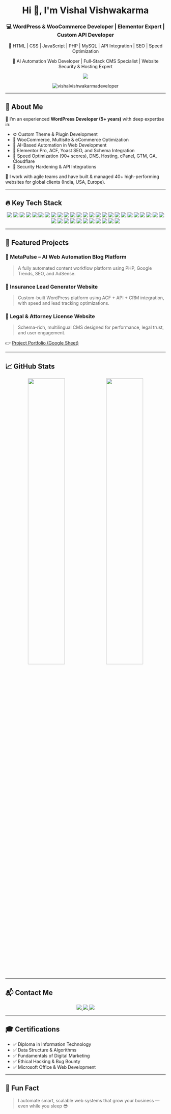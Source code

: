 <!-- HEADER -->
<h1 align="center">Hi 👋, I'm Vishal Vishwakarma</h1>

<h3 align="center">
  💻 WordPress & WooCommerce Developer | Elementor Expert | Custom API Developer
</h3>

<p align="center">
  🔧 HTML | CSS | JavaScript | PHP | MySQL | API Integration | SEO | Speed Optimization  
</p>

<p align="center">
  🤖 AI Automation Web Developer | Full-Stack CMS Specialist | Website Security & Hosting Expert
</p>

<p align="center">
  <a href="https://www.linkedin.com/in/vishalvishwkarma/" target="_blank">
    <img src="https://img.shields.io/badge/🔗 Connect on LinkedIn-0077B5?style=for-the-badge&logo=linkedin&logoColor=white" />
  </a>
</p>

<p align="center">
  <img src="https://komarev.com/ghpvc/?username=vishalvishwakarmadeveloper&label=Profile%20views&color=0e75b6&style=flat" alt="vishalvishwakarmadeveloper" />
</p>

---

## 🧠 About Me

🎯 I’m an experienced **WordPress Developer (5+ years)** with deep expertise in:
- ⚙️ Custom Theme & Plugin Development
- 💼 WooCommerce, Multisite & eCommerce Optimization
- 🧠 AI-Based Automation in Web Development
- 🧩 Elementor Pro, ACF, Yoast SEO, and Schema Integration
- 🚀 Speed Optimization (90+ scores), DNS, Hosting, cPanel, GTM, GA, Cloudflare
- 🔐 Security Hardening & API Integrations

🔧 I work with agile teams and have built & managed 40+ high-performing websites for global clients (India, USA, Europe).

---

## 🔥 Key Tech Stack

<div align="center">
  <img src="https://img.shields.io/badge/WordPress-21759B?style=for-the-badge&logo=wordpress&logoColor=white" />
  <img src="https://img.shields.io/badge/WooCommerce-96588A?style=for-the-badge&logo=woocommerce&logoColor=white" />
  <img src="https://img.shields.io/badge/Elementor-E30075?style=for-the-badge&logo=elementor&logoColor=white" />
  <img src="https://img.shields.io/badge/PHP-777BB4?style=for-the-badge&logo=php&logoColor=white" />
  <img src="https://img.shields.io/badge/MySQL-4479A1?style=for-the-badge&logo=mysql&logoColor=white" />
  <img src="https://img.shields.io/badge/JavaScript-F7DF1E?style=for-the-badge&logo=javascript&logoColor=black" />
  <img src="https://img.shields.io/badge/API Integration-FF9800?style=for-the-badge&logo=plug&logoColor=white" />
  <img src="https://img.shields.io/badge/HTML5-E34F26?style=for-the-badge&logo=html5&logoColor=white" />
  <img src="https://img.shields.io/badge/CSS3-1572B6?style=for-the-badge&logo=css3&logoColor=white" />
  <img src="https://img.shields.io/badge/ACF-343a40?style=for-the-badge&logo=data&logoColor=white" />
  <img src="https://img.shields.io/badge/Git-F05032?style=for-the-badge&logo=git&logoColor=white" />
  <img src="https://img.shields.io/badge/SEO Tools-A3286E?style=for-the-badge&logo=yoast&logoColor=white" />


  <!-- Core Technologies -->
  <img src="https://img.shields.io/badge/WordPress-21759B?style=for-the-badge&logo=wordpress&logoColor=white" />
  <img src="https://img.shields.io/badge/WooCommerce-96588A?style=for-the-badge&logo=woocommerce&logoColor=white" />
  <img src="https://img.shields.io/badge/LMS%20Development-3f51b5?style=for-the-badge&logo=googleclassroom&logoColor=white" />
  <img src="https://img.shields.io/badge/E-commerce%20Development-4caf50?style=for-the-badge&logo=shopify&logoColor=white" />
  <img src="https://img.shields.io/badge/WP%20Engine-0d47a1?style=for-the-badge&logo=cloudflare&logoColor=white" />

  <!-- Design Tools -->
  <img src="https://img.shields.io/badge/Canva-00C4CC?style=for-the-badge&logo=canva&logoColor=white" />
  <img src="https://img.shields.io/badge/Figma-F24E1E?style=for-the-badge&logo=figma&logoColor=white" />
  <img src="https://img.shields.io/badge/Figma%20to%20WordPress-e91e63?style=for-the-badge" />
  <img src="https://img.shields.io/badge/PSD%20to%20WordPress-9c27b0?style=for-the-badge" />

  <!-- Development Stack -->
  <img src="https://img.shields.io/badge/PHP-777BB4?style=for-the-badge&logo=php&logoColor=white" />
  <img src="https://img.shields.io/badge/MySQL-4479A1?style=for-the-badge&logo=mysql&logoColor=white" />
  <img src="https://img.shields.io/badge/JavaScript-F7DF1E?style=for-the-badge&logo=javascript&logoColor=black" />
  <img src="https://img.shields.io/badge/HTML5-E34F26?style=for-the-badge&logo=html5&logoColor=white" />
  <img src="https://img.shields.io/badge/CSS3-1572B6?style=for-the-badge&logo=css3&logoColor=white" />
  <img src="https://img.shields.io/badge/Front-end%20Developer-00BCD4?style=for-the-badge" />

  <!-- Integrations & APIs -->
  <img src="https://img.shields.io/badge/Payment%20Gateway-ff5722?style=for-the-badge&logo=googlepay&logoColor=white" />
  <img src="https://img.shields.io/badge/CRM%20Integration-607d8b?style=for-the-badge&logo=zohocrm&logoColor=white" />
  <img src="https://img.shields.io/badge/API%20Integration-FF9800?style=for-the-badge&logo=plug&logoColor=white" />

  <!-- DevOps & Tools -->
  <img src="https://img.shields.io/badge/DNS%20Management-009688?style=for-the-badge&logo=cloudflare&logoColor=white" />
  <img src="https://img.shields.io/badge/Git-F05032?style=for-the-badge&logo=git&logoColor=white" />
  <img src="https://img.shields.io/badge/cPanel-F68B1F?style=for-the-badge&logo=cpanel&logoColor=white" />

  <!-- Optimization & Troubleshooting -->
  <img src="https://img.shields.io/badge/Site%20Optimization-8bc34a?style=for-the-badge&logo=googlepagespeedinsights&logoColor=white" />
  <img src="https://img.shields.io/badge/Troubleshooting-ff1744?style=for-the-badge&logo=bugsnag&logoColor=white" />
  <img src="https://img.shields.io/badge/SEO-A3286E?style=for-the-badge&logo=yoast&logoColor=white" />

</div>

---

## 📂 Featured Projects

### 🔹 MetaPulse – AI Web Automation Blog Platform
> A fully automated content workflow platform using PHP, Google Trends, SEO, and AdSense.

### 🔹 Insurance Lead Generator Website
> Custom-built WordPress platform using ACF + API + CRM integration, with speed and lead tracking optimizations.

### 🔹 Legal & Attorney License Website
> Schema-rich, multilingual CMS designed for performance, legal trust, and user engagement.

👉 [Project Portfolio (Google Sheet)](https://docs.google.com/spreadsheets/d/18IDCqorXFRv6vGnt0OX4yebtsRBTJnY_hSGPbeHGfxs/edit?usp=sharing)

---

## 📈 GitHub Stats

<p align="center">
  <img width="48%" src="https://github-readme-stats.vercel.app/api?username=vishalvishwakarmadeveloper&show_icons=true&theme=tokyonight&hide_border=true" />
  <img width="48%" src="https://github-readme-streak-stats.herokuapp.com?user=vishalvishwakarmadeveloper&theme=tokyonight&hide_border=true" />
</p>

---

## 📬 Contact Me

<p align="center">
  <a href="mailto:vishalkir02@gmail.com">
    <img src="https://img.shields.io/badge/Gmail-D14836?style=for-the-badge&logo=gmail&logoColor=white" />
  </a>
  <a href="https://www.linkedin.com/in/vishalvishwkarma/" target="_blank">
    <img src="https://img.shields.io/badge/LinkedIn-0A66C2?style=for-the-badge&logo=linkedin&logoColor=white" />
  </a>
  <a href="https://github.com/vishalvishwakarmadeveloper">
    <img src="https://img.shields.io/badge/GitHub-000?style=for-the-badge&logo=github&logoColor=white" />
  </a>
</p>

---

## 🎓 Certifications

- ✅ Diploma in Information Technology  
- ✅ Data Structure & Algorithms  
- ✅ Fundamentals of Digital Marketing  
- ✅ Ethical Hacking & Bug Bounty  
- ✅ Microsoft Office & Web Development

---

## 🧠 Fun Fact
> I automate smart, scalable web systems that grow your business — even while you sleep 😎
